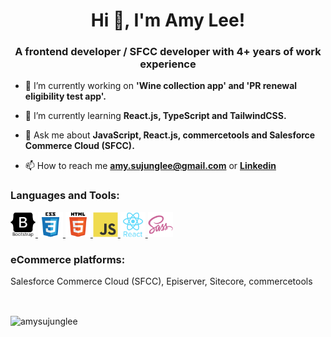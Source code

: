 <h1 align="center">Hi 👋, I'm Amy Lee!</h1>
<h3 align="center">A frontend developer / SFCC developer with 4+ years of work experience</h3>

- 🔭 I’m currently working on **'Wine collection app' and 'PR renewal eligibility test app'.**

- 🌱 I’m currently learning **React.js, TypeScript and TailwindCSS.**

- 💬 Ask me about **JavaScript, React.js, commercetools and Salesforce Commerce Cloud (SFCC).**

- 📫 How to reach me **amy.sujunglee@gmail.com** or **<a href="https://www.linkedin.com/in/amysujunglee/" target="_blank" rel="noreferrer">Linkedin</a>**

<h3 align="left">Languages and Tools:</h3>
<p align="left"> <a href="https://getbootstrap.com" target="_blank" rel="noreferrer"> <img src="https://raw.githubusercontent.com/devicons/devicon/master/icons/bootstrap/bootstrap-plain-wordmark.svg" alt="bootstrap" width="40" height="40"/> </a> <a href="https://www.w3schools.com/css/" target="_blank" rel="noreferrer"> <img src="https://raw.githubusercontent.com/devicons/devicon/master/icons/css3/css3-original-wordmark.svg" alt="css3" width="40" height="40"/> </a> <a href="https://www.w3.org/html/" target="_blank" rel="noreferrer"> <img src="https://raw.githubusercontent.com/devicons/devicon/master/icons/html5/html5-original-wordmark.svg" alt="html5" width="40" height="40"/> </a> <a href="https://developer.mozilla.org/en-US/docs/Web/JavaScript" target="_blank" rel="noreferrer"> <img src="https://raw.githubusercontent.com/devicons/devicon/master/icons/javascript/javascript-original.svg" alt="javascript" width="40" height="40"/> </a> <a href="https://reactjs.org/" target="_blank" rel="noreferrer"> <img src="https://raw.githubusercontent.com/devicons/devicon/master/icons/react/react-original-wordmark.svg" alt="react" width="40" height="40"/> </a> <a href="https://sass-lang.com" target="_blank" rel="noreferrer"> <img src="https://raw.githubusercontent.com/devicons/devicon/master/icons/sass/sass-original.svg" alt="sass" width="40" height="40"/> </a> </p>

<h3 align="left">eCommerce platforms:</h3>
<p>Salesforce Commerce Cloud (SFCC), Episerver, Sitecore, commercetools</p>
<br>
<p><img align="center" src="https://github-readme-stats.vercel.app/api/top-langs?username=amysujunglee&show_icons=true&locale=en&layout=compact" alt="amysujunglee" /></p>
